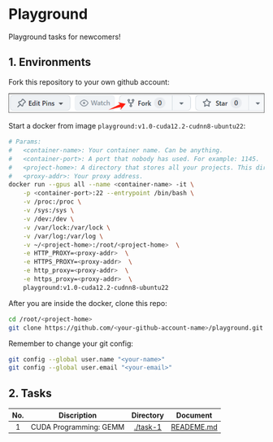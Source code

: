 # Playground 

Playground tasks for newcomers!

## 1. Environments

Fork this repository to your own github account:

![image](./docs/imgs/fork.png)

Start a docker from image `playground:v1.0-cuda12.2-cudnn8-ubuntu22`:

```bash
# Params:
#   <container-name>: Your container name. Can be anything.
#   <container-port>: A port that nobody has used. For example: 1145.
#   <project-home>: A directory that stores all your projects. This directory should be shared by all containers.
#   <proxy-addr>: Your proxy address.
docker run --gpus all --name <container-name> -it \
    -p <container-port>:22 --entrypoint /bin/bash \
    -v /proc:/proc \
    -v /sys:/sys \
    -v /dev:/dev \
    -v /var/lock:/var/lock \
    -v /var/log:/var/log \
    -v ~/<project-home>:/root/<project-home>  \
    -e HTTP_PROXY=<proxy-addr>  \
    -e HTTPS_PROXY=<proxy-addr>  \
    -e http_proxy=<proxy-addr>  \
    -e https_proxy=<proxy-addr>  \
    playground:v1.0-cuda12.2-cudnn8-ubuntu22
```

After you are inside the docker, clone this repo:

```bash
cd /root/<project-home>
git clone https://github.com/<your-github-account-name>/playground.git
```

Remember to change your git config:

```bash
git config --global user.name "<your-name>"
git config --global user.email "<your-email>"
```

## 2. Tasks

| No. | Discription | Directory | Document |
|:---:|:---:|:---:|:---:|
| 1 | CUDA Programming: GEMM | [./task-1](./task-1) | [READEME.md](./task-1/README.md) |

